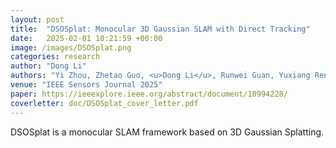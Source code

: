```yaml
---
layout: post
title:  "DSOSplat: Monocular 3D Gaussian SLAM with Direct Tracking"
date:   2025-02-01 10:21:59 +00:00
image: /images/DSOSplat.png
categories: research
author: "Dong Li"
authors: "Yi Zhou, Zhetao Guo, <u>Dong Li</u>, Runwei Guan, Yuxiang Ren, Hongyu Wang and Mingrui Li#"
venue: "IEEE Sensors Journal 2025"
paper: https://ieeexplore.ieee.org/abstract/document/10994228/
coverletter: doc/DSOSplat_cover_letter.pdf
---
```


DSOSplat is a monocular SLAM framework based on 3D Gaussian Splatting.
